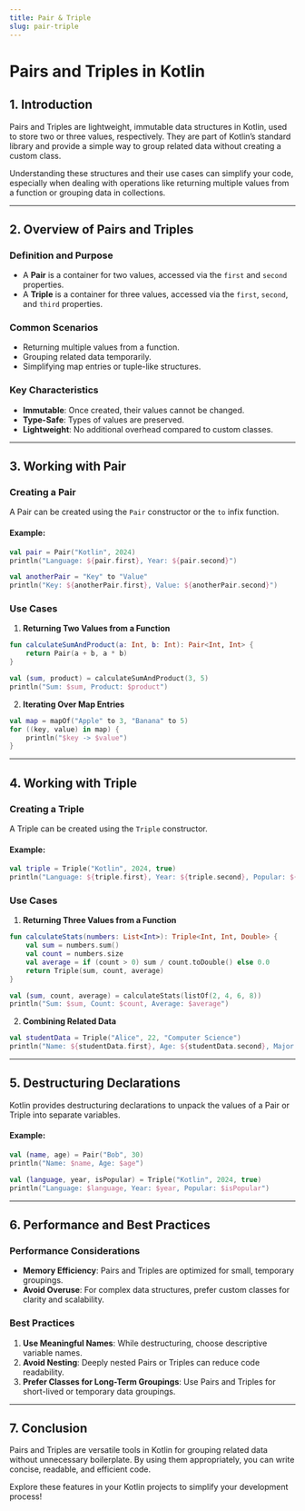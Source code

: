 ```yaml
---
title: Pair & Triple
slug: pair-triple
---
```



# Pairs and Triples in Kotlin

## 1. **Introduction**

Pairs and Triples are lightweight, immutable data structures in Kotlin, used to store two or three values, respectively. They are part of Kotlin’s standard library and provide a simple way to group related data without creating a custom class.

Understanding these structures and their use cases can simplify your code, especially when dealing with operations like returning multiple values from a function or grouping data in collections.

---

## 2. **Overview of Pairs and Triples**

### Definition and Purpose

- A **Pair** is a container for two values, accessed via the `first` and `second` properties.
- A **Triple** is a container for three values, accessed via the `first`, `second`, and `third` properties.

### Common Scenarios

- Returning multiple values from a function.
- Grouping related data temporarily.
- Simplifying map entries or tuple-like structures.

### Key Characteristics

- **Immutable**: Once created, their values cannot be changed.
- **Type-Safe**: Types of values are preserved.
- **Lightweight**: No additional overhead compared to custom classes.

---

## 3. **Working with Pair**

### Creating a Pair

A Pair can be created using the `Pair` constructor or the `to` infix function.

#### Example:

```kotlin
val pair = Pair("Kotlin", 2024)
println("Language: ${pair.first}, Year: ${pair.second}")

val anotherPair = "Key" to "Value"
println("Key: ${anotherPair.first}, Value: ${anotherPair.second}")
```

### Use Cases

1. **Returning Two Values from a Function**

```kotlin
fun calculateSumAndProduct(a: Int, b: Int): Pair<Int, Int> {
    return Pair(a + b, a * b)
}

val (sum, product) = calculateSumAndProduct(3, 5)
println("Sum: $sum, Product: $product")
```

2. **Iterating Over Map Entries**

```kotlin
val map = mapOf("Apple" to 3, "Banana" to 5)
for ((key, value) in map) {
    println("$key -> $value")
}
```

---

## 4. **Working with Triple**

### Creating a Triple

A Triple can be created using the `Triple` constructor.

#### Example:

```kotlin
val triple = Triple("Kotlin", 2024, true)
println("Language: ${triple.first}, Year: ${triple.second}, Popular: ${triple.third}")
```

### Use Cases

1. **Returning Three Values from a Function**

```kotlin
fun calculateStats(numbers: List<Int>): Triple<Int, Int, Double> {
    val sum = numbers.sum()
    val count = numbers.size
    val average = if (count > 0) sum / count.toDouble() else 0.0
    return Triple(sum, count, average)
}

val (sum, count, average) = calculateStats(listOf(2, 4, 6, 8))
println("Sum: $sum, Count: $count, Average: $average")
```

2. **Combining Related Data**

```kotlin
val studentData = Triple("Alice", 22, "Computer Science")
println("Name: ${studentData.first}, Age: ${studentData.second}, Major: ${studentData.third}")
```

---

## 5. **Destructuring Declarations**

Kotlin provides destructuring declarations to unpack the values of a Pair or Triple into separate variables.

#### Example:

```kotlin
val (name, age) = Pair("Bob", 30)
println("Name: $name, Age: $age")

val (language, year, isPopular) = Triple("Kotlin", 2024, true)
println("Language: $language, Year: $year, Popular: $isPopular")
```

---

## 6. **Performance and Best Practices**

### Performance Considerations

- **Memory Efficiency**: Pairs and Triples are optimized for small, temporary groupings.
- **Avoid Overuse**: For complex data structures, prefer custom classes for clarity and scalability.

### Best Practices

1. **Use Meaningful Names**: While destructuring, choose descriptive variable names.
2. **Avoid Nesting**: Deeply nested Pairs or Triples can reduce code readability.
3. **Prefer Classes for Long-Term Groupings**: Use Pairs and Triples for short-lived or temporary data groupings.

---

## 7. **Conclusion**

Pairs and Triples are versatile tools in Kotlin for grouping related data without unnecessary boilerplate. By using them appropriately, you can write concise, readable, and efficient code.

Explore these features in your Kotlin projects to simplify your development process!